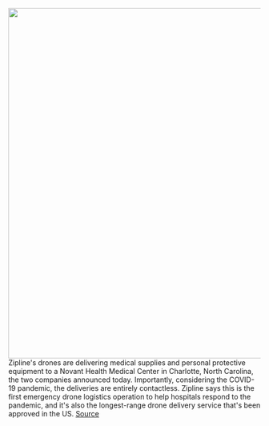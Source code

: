 <img src='https://cdn.vox-cdn.com/thumbor/mQAKqu9QprZSrnWsw9TXLaWyOLg=/0x0:3644x2050/1200x800/filters:focal(1531x734:2113x1316)/cdn.vox-cdn.com/uploads/chorus_image/image/66847810/105869402_15561208729911.dronedelivering.0.jpg' width='700px' /><br/>
Zipline's drones are delivering medical supplies and personal protective equipment to a Novant Health Medical Center in Charlotte, North Carolina, the two companies announced today. Importantly, considering the COVID-19 pandemic, the deliveries are entirely contactless. Zipline says this is the first emergency drone logistics operation to help hospitals respond to the pandemic, and it's also the longest-range drone delivery service that's been approved in the US.
<a href='https://www.theverge.com/2020/5/27/21270351/zipline-drones-novant-health-medical-center-hospital-supplies-ppe'> Source <a/>